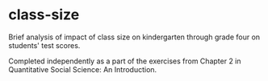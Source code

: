 # class-size
Brief analysis of impact of class size on kindergarten through grade four on students' test scores.

Completed independently as a part of the exercises from Chapter 2 in Quantitative Social Science: An Introduction.
